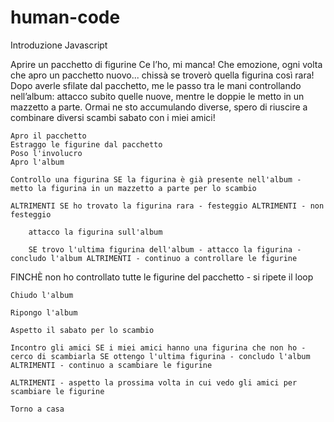 # human-code
Introduzione Javascript

Aprire un pacchetto di figurine Ce l’ho, mi manca! Che emozione, ogni volta che apro un pacchetto nuovo... chissà se troverò quella figurina così rara! Dopo averle sfilate dal pacchetto, me le passo tra le mani controllando nell’album: attacco subito quelle nuove, mentre le doppie le metto in un mazzetto a parte. Ormai ne sto accumulando diverse, spero di riuscire a combinare diversi scambi sabato con i miei amici!

    Apro il pacchetto
    Estraggo le figurine dal pacchetto
    Poso l'involucro
    Apro l'album

<!-- INIZIO LOOP -->
    Controllo una figurina SE la figurina è già presente nell'album - metto la figurina in un mazzetto a parte per lo scambio

    ALTRIMENTI SE ho trovato la figurina rara - festeggio ALTRIMENTI - non festeggio

        attacco la figurina sull'album

        SE trovo l'ultima figurina dell'album - attacco la figurina - concludo l'album ALTRIMENTI - continuo a controllare le figurine

<!-- TERMINE LOOP -->
FINCHÈ non ho controllato tutte le figurine del pacchetto
    - si ripete il loop

    Chiudo l'album

    Ripongo l'album

    Aspetto il sabato per lo scambio

    Incontro gli amici SE i miei amici hanno una figurina che non ho - cerco di scambiarla SE ottengo l'ultima figurina - concludo l'album ALTRIMENTI - continuo a scambiare le figurine

    ALTRIMENTI - aspetto la prossima volta in cui vedo gli amici per scambiare le figurine

    Torno a casa

